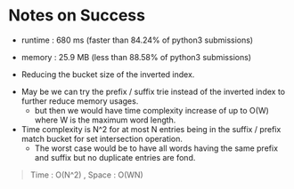 # Notes on Success
+ runtime : 680 ms (faster than 84.24% of python3 submissions)
+ memory : 25.9 MB (less than 88.58% of python3 submissions)

+ Reducing the bucket size of the inverted index.
 - May be we can try the prefix / suffix trie instead of the inverted index to further reduce memory usages.
   - but then we would have time complexity increase of up to O(W) where W is the maximum word length.
 - Time complexity is N^2 for at most N entries being in the suffix / prefix match bucket for set intersection operation.
   - The worst case would be to have all words having the same prefix and suffix but no duplicate entries are fond.

> Time : O(N^2) , Space : O(WN)
